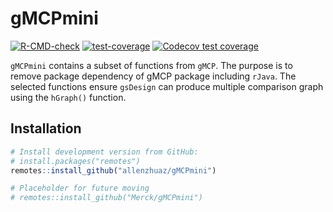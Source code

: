 # gMCPmini

<!-- badges: start -->
[![R-CMD-check](https://github.com/allenzhuaz/gMCPmini/actions/workflows/R-CMD-check.yaml/badge.svg)](https://github.com/allenzhuaz/gMCPmini/actions/workflows/R-CMD-check.yaml)
[![test-coverage](https://github.com/allenzhuaz/gMCPmini/workflows/test-coverage/badge.svg)](https://github.com/allenzhuaz/gMCPmini/actions)
[![Codecov test coverage](https://codecov.io/gh/allenzhuaz/gMCPmini/branch/main/graph/badge.svg)](https://app.codecov.io/gh/allenzhuaz/gMCPmini?branch=main)
<!-- badges: end -->

`gMCPmini` contains a subset of functions from `gMCP`.
The purpose is to remove package dependency of gMCP package including `rJava`.
The selected functions ensure `gsDesign` can produce multiple comparison graph
using the `hGraph()` function.

## Installation

```r
# Install development version from GitHub:
# install.packages("remotes")
remotes::install_github("allenzhuaz/gMCPmini")

# Placeholder for future moving
# remotes::install_github("Merck/gMCPmini")
```
